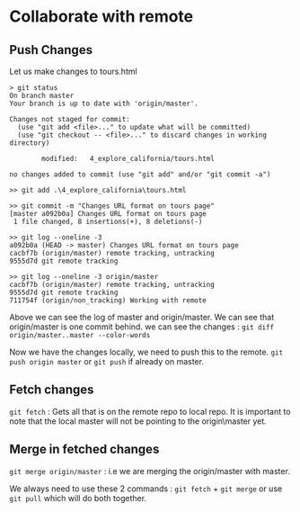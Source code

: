 # Collaborate with remote

## Push Changes

Let us make changes to tours.html 
```
> git status
On branch master
Your branch is up to date with 'origin/master'.

Changes not staged for commit:
  (use "git add <file>..." to update what will be committed)
  (use "git checkout -- <file>..." to discard changes in working directory)

        modified:   4_explore_california/tours.html

no changes added to commit (use "git add" and/or "git commit -a")

>> git add .\4_explore_california\tours.html

>> git commit -m "Changes URL format on tours page"
[master a092b0a] Changes URL format on tours page
 1 file changed, 8 insertions(+), 8 deletions(-)

>> git log --oneline -3
a092b0a (HEAD -> master) Changes URL format on tours page
cacbf7b (origin/master) remote tracking, untracking
9555d7d git remote tracking

>> git log --oneline -3 origin/master
cacbf7b (origin/master) remote tracking, untracking
9555d7d git remote tracking
711754f (origin/non_tracking) Working with remote
```

Above we can see the log of master and origin/master. We can see that origin/master is one commit behind. we can see the changes : `git diff origin/master..master --color-words`

Now we have the changes locally, we need to push this to the remote.
`git push origin master` or `git push` if already on master.

## Fetch changes 

`git fetch` : Gets all that is on the remote repo to local repo. It is important to note that the local master will not be pointing to the origin\master yet. 

## Merge in fetched changes

`git merge origin/master` : i.e we are merging the origin/master with master.

We always need to use these 2 commands : `git fetch` + `git merge` or use `git pull` which will do both together.


